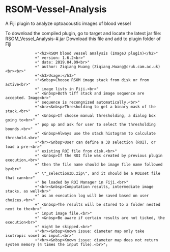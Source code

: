 # RSOM-Vessel-Analysis
A Fiji plugin to analyze optoacoustic images of blood vessel

To download the compiled plugin, go to target and locate the latest jar file:
RSOM_Vessel_Analysis-#.jar
Download this file and add to plugin folder of Fiji



				 +"<h2>RSOM blood vessel analysis (ImageJ plugin)</h2>"
				 +" version: 1.6.2<br>"
				 +" date: 2019.04.09<br>"
				 +" author: Ziqiang Huang (Ziqiang.Huang@cruk.cam.ac.uk)<br><br>"
				 +"<h3>Usage:</h3>"
				 +"<&nbsp>Choose RSOM image stack from disk or from active<br>"
				 +" image lists in Fiji.<br>"
				 +" <&nbsp>Both tiff stack and image sequence are accepted. Image<br>"
				 +" sequence is recongnized automatically.<br>"
				 +"<br><&nbsp>Thresholding to get a binary mask of the stack.<br>"
				 +" <&nbsp>If choose manual thresholding, a dialog box going to<br>"
				 +" pop up and ask for user to select the thresholding bounds.<br>"
				 +" <&nbsp>Always use the stack histogram to calculate threshold.<br>"
				 +"<br><&nbsp>User can define a 3D selection (ROI), or load a pre-<br>"
				 +" existing ROI file from disk.<br>"
				 +" <&nbsp>If the ROI file was created by previous plugin execution,<br>"
				 +" then the file name should be image file name followed by<br>"
				 +" \"_selection3D.zip\", and it should be a ROIset file that can<br>"
				 +" be loaded by ROI Manager in Fiji.<br>"
				 +"<br><&nbsp>Computation results, intermediate image stacks, as well<br>"
				 +" as an execution log will be saved based on user choices.<br>"
				 +" <&nbsp>The results will be stored to a folder nested next to the<br>"
				 +" input image file.<br>"
				 +" <&nbsp>Be aware if certain results are not ticked, the execution<br>"
				 +" might be skipped.<br>"
				 +"<br><&nbsp>Known issue: diameter map only take isotropic voxel as input.<br>"
				 +"<br><&nbsp>Known issue: diameter map does not return system memory (4 times the input file).<br>";
